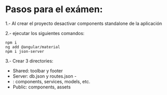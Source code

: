 # Pasos para el exámen:

1.- Al crear el proyecto desactivar components standalone de la aplicación

2.- ejecutar los siguientes comandos:

```
npm i
ng add @angular/material
npm i json-server
```

3.- Crear 3 directories:

- Shared: toolbar y footer
- Server: db.json y routes.json -
- <Bounded-context>: components, services, models, etc.
- Public: components, assets 
